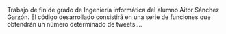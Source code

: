 Trabajo de fin de grado de Ingeniería informática del alumno Aitor Sánchez Garzón.
El código desarrollado consistirá en una serie de funciones que obtendrán un número determinado de tweets....
